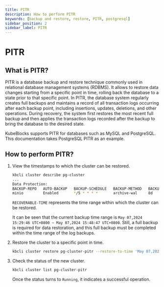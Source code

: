```yaml
---
title: PITR
description: How to perform PITR
keywords: [backup and restore, restore, PITR, postgresql]
sidebar_position: 2
sidebar_label: PITR
---
```


# PITR

## What is PITR?

PITR is a database backup and restore technique commonly used in relational database management systems (RDBMS). It allows to restore data changes starting from a specific point in time, rolling back the database to a state prior to that specific point. In PITR, the database system regularly creates full backups and maintains a record of all transaction logs occurring after each backup point, including insertions, updates, deletions, and other operations. During recovery, the system first restores the most recent full backup and then applies the transaction logs recorded after the backup to bring the database to the desired state.

KubeBlocks supports PITR for databases such as MySQL and PostgreSQL. This documentation takes PostgreSQL PITR as an example.

## How to perform PITR?

1. View the timestamps to which the cluster can be restored.

    ```bash
    kbcli cluster describe pg-cluster
    ...
    Data Protection:
    BACKUP-REPO   AUTO-BACKUP   BACKUP-SCHEDULE   BACKUP-METHOD   BACKUP-RETENTION   RECOVERABLE-TIME                                                
    minio         Enabled       */5 * * * *       archive-wal     8d                 May 07,2024 15:29:46 UTC+0800 ~ May 07,2024 15:48:47 UTC+0800
    ```

    `RECOVERABLE-TIME` represents the time range within which the cluster can be restored.

    It can be seen that the current backup time range is `May 07,2024 15:29:46 UTC+0800 ~ May 07,2024 15:48:47 UTC+0800`. Still, a full backup is required for data restoration, and this full backup must be completed within the time range of the log backups.

2. Restore the cluster to a specific point in time.

    ```bash
    kbcli cluster restore pg-cluster-pitr --restore-to-time 'May 07,2024 15:48:47 UTC+0800' --backup <continuousBackupName>
    ```

3. Check the status of the new cluster.

    ```bash
    kbcli cluster list pg-cluster-pitr
    ```

    Once the status turns to `Running`, it indicates a successful operation.
